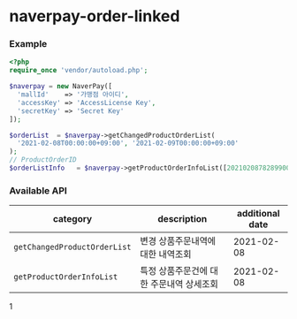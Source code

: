 # naverpay-order-linked

### Example
```php
<?php
require_once 'vendor/autoload.php';

$naverpay = new NaverPay([
  'mallId'    => '가맹점 아이디',
  'accessKey' => 'AccessLicense Key',
  'secretKey' => 'Secret Key'
]);

$orderList  = $naverpay->getChangedProductOrderList(
  '2021-02-08T00:00:00+09:00', '2021-02-09T00:00:00+09:00'
);
// ProductOrderID
$orderListInfo   = $naverpay->getProductOrderInfoList([2021020878289900, 2021020878223900, ...]);
```

### Available API
| category | description | additional date |
| -------- | ----------- | ---------------- |
| `getChangedProductOrderList` | 변경 상품주문내역에 대한 내역조회 | 2021-02-08 |
| `getProductOrderInfoList` | 특정 상품주문건에 대한 주문내역 상세조회 | 2021-02-08 |
1
